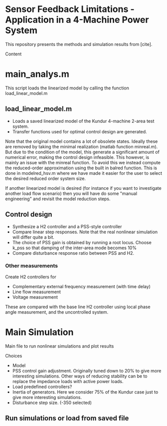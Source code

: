 # Sensor Feedback Limitations - Application in a 4-Machine Power System

This repository presents the methods and simulation results from [cite]. 

Content

# main_analys.m

This script loads the linearized model by calling the function load_linear_model.m

## load_linear_model.m

- Loads a saved linearized model of the Kundur 4-machine 2-area test system.
- Transfer functions used for optimal control design are generated.

Note that the original model contains a lot of obsolete states. Ideally these are removed by taking the minimal realization (matlab function minreal.m). But due to the condition of the model, this generate a significant amount of numerical error, making the control design infeasible. This however, is mainly an issue with the minreal function. To avoid this we instead compute the reduced-order approximation using the built in balred function. This is done in modelred_hsv.m where we have made it easier for the user to select the desired reduced order system size.

If another linearized model is desired (for instance if you want to investigate another load flow scenario) then you will have do some "manual engineering" and revisit the model reduction steps.

## Control design

- Synthesize a H2 controller and a PSS-style controller
- Compare linear step responses. Note that the real nonlinear simulation will differ quite a bit.
- The choice of PSS gain is obtained by running a root locus. Choose k_pss so that damping of the inter-area mode becomes 10%
- Compare disturbance response ratio between PSS and H2.


### Other measurements

Create H2 controllers for
- Complementary external frequency measurement (with time delay)
- Line flow measurement
- Voltage measurement

These are compared with the base line H2 controller using local phase angle measurement, and the uncontrolled system.

# Main Simulation

Main file to run nonlinear simulations and plot results

Choices
- Model
- PSS control gain adjustment. Originally tuned down to 20% to give more interesting simulations. Other ways of reducing stability can be to replace the impedance loads with active power loads.
- Load predefined controllers?
- Inertia of generators. Here we consider 75% of the Kundur case just to give more interesting simulations.
- Disturbance step size. (-350 selected)


## Run simulations or load from saved file
